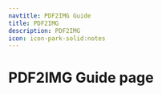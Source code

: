```yaml
---
navtitle: PDF2IMG Guide
title: PDF2IMG
description: PDF2IMG
icon: icon-park-solid:notes
---
```


# PDF2IMG Guide page
